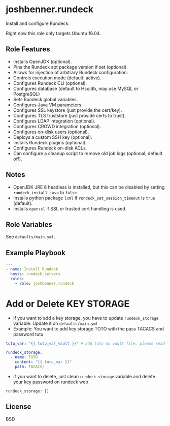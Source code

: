 # joshbenner.rundeck

Install and configure Rundeck.

Right now this role only targets Ubuntu 16.04.

## Role Features

* Installs OpenJDK (optional).
* Pins the Rundeck apt package version if set (optional).
* Allows for injection of arbitrary Rundeck configuration.
* Controls execution mode (default: active).
* Configures Rundeck CLI (optional).
* Configures database (default to Hsqldb, may use MySQL or PostgreSQL)
* Sets Rundeck global variables.
* Configures Java VM parameters.
* Configures SSL keystore (just provide the cert/key).
* Configures TLS truststore (just provide certs to trust).
* Configures LDAP integration (optional).
* Configures CROWD integration (optional).
* Configures on-disk users (optional).
* Deploys a custom SSH key (optional).
* Installs Rundeck plugins (optional).
* Configures Rundeck on-disk ACLs.
* Can configure a cleanup script to remove old job logs (optional; default off).

## Notes

* OpenJDK JRE 8 headless is installed, but this can be disabled by setting `rundeck_install_java` to `false`.
* Installs python package `lxml` if `rundeck_set_session_timeout` is `true` (default).
* Installs `openssl` if SSL or trusted cert handling is used.

## Role Variables

See `defaults/main.yml`.

## Example Playbook

```yaml
---
- name: Install Rundeck
  hosts: rundeck_servers
  roles:
    - role: joshbenner.rundeck
```


# Add or Delete KEY STORAGE
  * if you want to add a key storage, you have to update `rundeck_storage` variable. Update it on `defaults/main.yml`
  * Example: You want to add key storage TOTO with the pass TACACS and password tutu
```yaml
tutu_var: "{{ tutu_var_vault }}" # add tutu on vault file, please read the README of the project for more information

rundeck_storage:
  - name: TOTO
    content: "{{ tutu_var }}"
    path: TACACS/
```
  * if you want to delete, just clean `rundeck_storage` variable and delete your key password on rundeck web
```
rundeck_storage: []
```


License
-------

BSD
